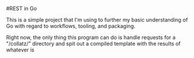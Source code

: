 #REST in Go

This is a simple project that I'm using to further my basic understanding of Go with regard to workflows, tooling, and packaging.

Right now, the only thing this program can do is handle requests for a "/collatz/" directory and spit out a compiled template with the results of whatever is 